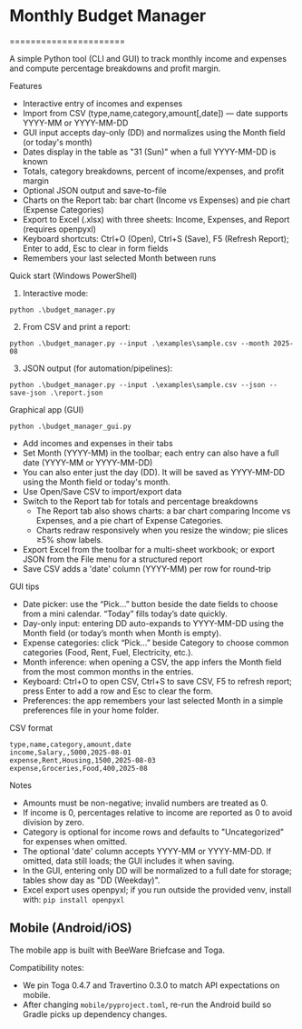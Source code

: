 # Monthly Budget Manager
======================

A simple Python tool (CLI and GUI) to track monthly income and expenses and compute percentage breakdowns and profit margin.

Features
- Interactive entry of incomes and expenses
- Import from CSV (type,name,category,amount[,date]) — date supports YYYY-MM or YYYY-MM-DD
- GUI input accepts day-only (DD) and normalizes using the Month field (or today's month)
- Dates display in the table as "31 (Sun)" when a full YYYY-MM-DD is known
- Totals, category breakdowns, percent of income/expenses, and profit margin
- Optional JSON output and save-to-file
- Charts on the Report tab: bar chart (Income vs Expenses) and pie chart (Expense Categories)
- Export to Excel (.xlsx) with three sheets: Income, Expenses, and Report (requires openpyxl)
- Keyboard shortcuts: Ctrl+O (Open), Ctrl+S (Save), F5 (Refresh Report); Enter to add, Esc to clear in form fields
- Remembers your last selected Month between runs

Quick start (Windows PowerShell)
1) Interactive mode:
```
python .\budget_manager.py
```

2) From CSV and print a report:
```
python .\budget_manager.py --input .\examples\sample.csv --month 2025-08
```

3) JSON output (for automation/pipelines):
```
python .\budget_manager.py --input .\examples\sample.csv --json --save-json .\report.json
```

Graphical app (GUI)
```
python .\budget_manager_gui.py
```
- Add incomes and expenses in their tabs
- Set Month (YYYY-MM) in the toolbar; each entry can also have a full date (YYYY-MM or YYYY-MM-DD)
- You can also enter just the day (DD). It will be saved as YYYY-MM-DD using the Month field or today's month.
- Use Open/Save CSV to import/export data
- Switch to the Report tab for totals and percentage breakdowns
	- The Report tab also shows charts: a bar chart comparing Income vs Expenses, and a pie chart of Expense Categories.
	- Charts redraw responsively when you resize the window; pie slices ≥5% show labels.
- Export Excel from the toolbar for a multi-sheet workbook; or export JSON from the File menu for a structured report
 - Save CSV adds a 'date' column (YYYY-MM) per row for round-trip

GUI tips
- Date picker: use the “Pick…” button beside the date fields to choose from a mini calendar. “Today” fills today’s date quickly.
- Day-only input: entering DD auto-expands to YYYY-MM-DD using the Month field (or today’s month when Month is empty).
- Expense categories: click “Pick…” beside Category to choose common categories (Food, Rent, Fuel, Electricity, etc.).
- Month inference: when opening a CSV, the app infers the Month field from the most common months in the entries.
- Keyboard: Ctrl+O to open CSV, Ctrl+S to save CSV, F5 to refresh report; press Enter to add a row and Esc to clear the form.
- Preferences: the app remembers your last selected Month in a simple preferences file in your home folder.

CSV format
```
type,name,category,amount,date
income,Salary,,5000,2025-08-01
expense,Rent,Housing,1500,2025-08-03
expense,Groceries,Food,400,2025-08
```

Notes
- Amounts must be non-negative; invalid numbers are treated as 0.
- If income is 0, percentages relative to income are reported as 0 to avoid division by zero.
- Category is optional for income rows and defaults to "Uncategorized" for expenses when omitted.
- The optional 'date' column accepts YYYY-MM or YYYY-MM-DD. If omitted, data still loads; the GUI includes it when saving.
- In the GUI, entering only DD will be normalized to a full date for storage; tables show day as "DD (Weekday)".
 - Excel export uses openpyxl; if you run outside the provided venv, install with: `pip install openpyxl`

## Mobile (Android/iOS)

The mobile app is built with BeeWare Briefcase and Toga.

Compatibility notes:
- We pin Toga 0.4.7 and Travertino 0.3.0 to match API expectations on mobile.
- After changing `mobile/pyproject.toml`, re-run the Android build so Gradle picks up dependency changes.

